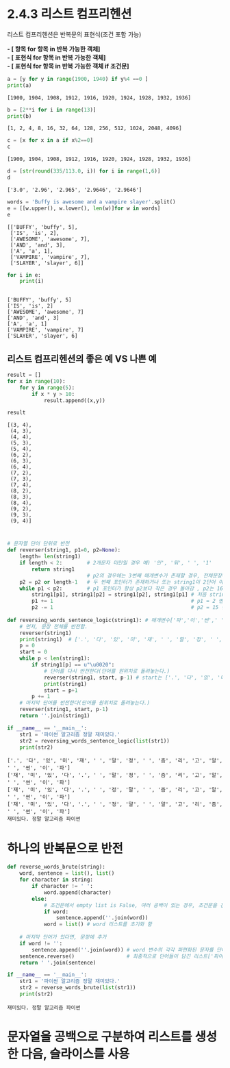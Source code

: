 # 2.4.3 리스트 컴프리헨션  
리스트 컴프리헨션은 반복문의 표현식(조건 포함 가능)

__- [ 항목 for 항목 in 반복 가능한 객체]__  
__- [ 표현식 for 항목 in 반복 가능한 객체]__  
__- [ 표현식 for 항목 in 반복 가능한 객체 if 조건문]__  




```python
a = [y for y in range(1900, 1940) if y%4 ==0 ]
print(a)
```

    [1900, 1904, 1908, 1912, 1916, 1920, 1924, 1928, 1932, 1936]



```python
b = [2**i for i in range(13)]
print(b)

```

    [1, 2, 4, 8, 16, 32, 64, 128, 256, 512, 1024, 2048, 4096]



```python
c = [x for x in a if x%2==0]
c
```




    [1900, 1904, 1908, 1912, 1916, 1920, 1924, 1928, 1932, 1936]




```python
d = [str(round(335/113.0, i)) for i in range(1,6)]
d
```




    ['3.0', '2.96', '2.965', '2.9646', '2.9646']




```python
words = 'Buffy is awesome and a vampire slayer'.split()
e = [[w.upper(), w.lower(), len(w)]for w in words]
e
```




    [['BUFFY', 'buffy', 5],
     ['IS', 'is', 2],
     ['AWESOME', 'awesome', 7],
     ['AND', 'and', 3],
     ['A', 'a', 1],
     ['VAMPIRE', 'vampire', 7],
     ['SLAYER', 'slayer', 6]]




```python
for i in e:
    print(i)
    
```

    ['BUFFY', 'buffy', 5]
    ['IS', 'is', 2]
    ['AWESOME', 'awesome', 7]
    ['AND', 'and', 3]
    ['A', 'a', 1]
    ['VAMPIRE', 'vampire', 7]
    ['SLAYER', 'slayer', 6]


## 리스트 컴프리헨션의 좋은 예 VS 나쁜 예


```python
result = []
for x in range(10):
    for y in range(5):
        if x * y > 10:
            result.append((x,y))
```


```python
result
```




    [(3, 4),
     (4, 3),
     (4, 4),
     (5, 3),
     (5, 4),
     (6, 2),
     (6, 3),
     (6, 4),
     (7, 2),
     (7, 3),
     (7, 4),
     (8, 2),
     (8, 3),
     (8, 4),
     (9, 2),
     (9, 3),
     (9, 4)]



#


```python
# 문자열 단어 단위로 반전
def reverser(string1, p1=0, p2=None):
    length= len(string1)
    if length < 2:        # 2개문자 미만일 경우 예) '안', '뭐', ' ', '1'
        return string1
                          # p2의 경우에는 3번째 매개변수가 존재할 경우, 전체문장에서 각 공백간 구분된 단어의 마지막 인덱스를 의미 length는 문장의 길이를 의미
    p2 = p2 or length-1   # 두 번째 포인터가 존재하거나 또는 string1이 2단어 이상일 때  / 예) "재미있다. 정말 알고리즘 파이썬"의 경우 전체길이가 17이고 이를 -1로 빼서 p2는 16이됨
    while p1 < p2:        # p1 포인터가 항상 p2보다 작은 경우 돌아감 , p2는 16 , p1은 0
        string1[p1], string1[p2] = string1[p2], string1[p1] # 처음 string1[p2]의 == '.' , string1[p1] == '파' 
        p1 += 1                                             # p1 = 2 변경
        p2 -= 1                                             # p2 = 15 변경
    
def reversing_words_sentence_logic(string1): # 매개변수['파','이','썬',' ' ,'정','말', '재','미','있','다','.']
    # 먼저, 문장 전체를 반전함.
    reverser(string1)                       
    print(string1)  # ['.', '다', '있', '미', '재', ' ', '말', '정', ' ', '즘', '리', '고', '알', ' ', '썬', '이', '파'] 
    p = 0
    start = 0
    while p < len(string1):
        if string1[p] == u"\u0020":
            # 단어를 다시 반전한다(단어를 원위치로 돌려놓는다.)
            reverser(string1, start, p-1) # start는 ['.', '다', '있', '미', '재'] 리스트에서 '.'의 인덱스 0에 해당하고 p-1은 '재'에 해당하는 '4'에 해당
            print(string1)
            start = p+1
        p += 1
    # 마지막 단어를 반전한다(단어를 원위치로 돌려놓는다.)
    reverser(string1, start, p-1)
    return ''.join(string1)

if __name__ == '__main__':
    str1 = '파이썬 알고리즘 정말 재미있다.'
    str2 = reversing_words_sentence_logic(list(str1))
    print(str2)
```

    ['.', '다', '있', '미', '재', ' ', '말', '정', ' ', '즘', '리', '고', '알', ' ', '썬', '이', '파']
    ['재', '미', '있', '다', '.', ' ', '말', '정', ' ', '즘', '리', '고', '알', ' ', '썬', '이', '파']
    ['재', '미', '있', '다', '.', ' ', '정', '말', ' ', '즘', '리', '고', '알', ' ', '썬', '이', '파']
    ['재', '미', '있', '다', '.', ' ', '정', '말', ' ', '알', '고', '리', '즘', ' ', '썬', '이', '파']
    재미있다. 정말 알고리즘 파이썬


# 하나의 반복문으로 반전





```python
def reverse_words_brute(string):
    word, sentence = list(), list()
    for character in string:
        if character != ' ':
            word.append(character)
        else:
            # 조건문에서 empty list is False, 여러 공백이 있는 경우, 조건문을 건너뜀
            if word:
                sentence.append(''.join(word))
            word = list() # word 리스트를 초기화 함
    
    # 마지막 단어가 있다면, 문장에 추가 
    if word != '':
        sentence.append(''.join(word)) # word 변수의 각각 파편화된 문자를 단어로 변경하여 sentence 리스트 뒤에 붙여버림
    sentence.reverse()                 # 최종적으로 단어들이 담긴 리스트['파이썬', '알고리즘', '정말', '재미있다.']를 reverse메서드를 이용하여 원본값을 변경시킴
    return ' '.join(sentence)

if __name__ == '__main__':
    str1 = '파이썬 알고리즘 정말 재미있다.'
    str2 = reverse_words_brute(list(str1))
    print(str2)


```

    재미있다. 정말 알고리즘 파이썬


# 문자열을 공백으로 구분하여 리스트를 생성한 다음, 슬라이스를 사용



```python

```

